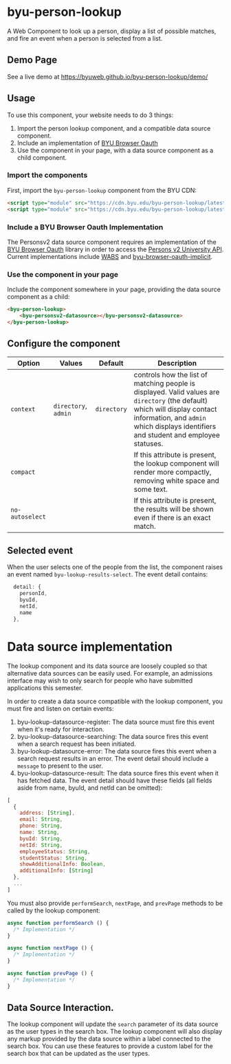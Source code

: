 # byu-person-lookup
A Web Component to look up a person, display a list of possible matches, and fire an event when a person is selected from a list.

## Demo Page
See a live demo at https://byuweb.github.io/byu-person-lookup/demo/

## Usage
To use this component, your website needs to do 3 things:
1. Import the person lookup component, and a compatible data source component.
1. Include an implementation of [BYU Browser Oauth](https://github.com/byuweb/byu-browser-oauth)
1. Use the component in your page, with a data source component as a child component.

### Import the components
First, import the `byu-person-lookup` component from the BYU CDN:
```html
<script type="module" src="https://cdn.byu.edu/byu-person-lookup/latest/byu-person-lookup-bundle.min.js"></script>
<script type="module" src="https://cdn.byu.edu/byu-person-lookup/latest/byu-personsv2-datasource-bundle.min.js"></script>
```

### Include a BYU Browser Oauth Implementation
The Personsv2 data source component requires an implementation of the [BYU Browser
Oauth](https://github.com/byuweb/byu-browser-oauth) library in order to access the [Persons v2
University API](https://api.byu.edu/store/apis/info?name=Persons&version=v2&provider=BYU%2Fjohnrb2).
Current implementations include [WABS](https://github.com/byu-oit/wabs-middleware) and
[byu-browser-oauth-implicit](https://github.com/byuweb/byu-browser-oauth-implicit).

### Use the component in your page
Include the component somewhere in your page, providing the data source component as a child:
```html
<byu-person-lookup>
    <byu-personsv2-datasource></byu-personsv2-datasource>
</byu-person-lookup>
```

## Configure the component
Option | Values | Default | Description
------ | ------ | ------- | -----------
`context` | `directory`, `admin` | `directory` | controls how the list of matching people is displayed. Valid values are `directory` (the default) which will display contact information, and `admin` which displays identifiers and student and employee statuses.
`compact` | | | If this attribute is present, the lookup component will render more compactly, removing white space and some text.
`no-autoselect` | | | If this attribute is present, the results will be shown even if there is an exact match.

## Selected event
When the user selects one of the people from the list, the component raises an event named
`byu-lookup-results-select`. The event detail contains:
```javascript
  detail: {
    personId,
    byuId,
    netId,
    name
  },
```

# Data source implementation
The lookup component and its data source are loosely coupled so that alternative data sources can be
easily used. For example, an admissions interface may wish to only search for people who have
submitted applications this semester.

In order to create a data source compatible with the lookup component, you must fire and listen on
certain events:
1. byu-lookup-datasource-register: The data source must fire this event when it's ready for
   interaction.
1. byu-lookup-datasource-searching: The data source fires this event when a search request has been
   initiated.
1. byu-lookup-datasource-error: The data source fires this event when a search request results in an
   error. The event detail should include a `message` to present to the user.
1. byu-lookup-datasource-result: The data source fires this event when it has fetched data. The
   event detail should have these fields (all fields aside from name, byuId, and netId can be omitted):
```javascript
[
  {
    address: [String],
    email: String,
    phone: String,
    name: String,
    byuId: String,
    netId: String,
    employeeStatus: String,
    studentStatus: String,
    showAdditionalInfo: Boolean,
    additionalInfo: [String]
  },
  ...
]
```

You must also provide `performSearch`, `nextPage`, and `prevPage` methods to be called by the lookup
component:
```javascript
async function performSearch () {
  /* Implementation */
}

async function nextPage () {
  /* Implementation */
}

async function prevPage () {
  /* Implementation */
}
```

## Data Source Interaction.

The lookup component will update the `search` parameter of its data source as the user types in the
search box. The lookup component will also display any markup provided by the data source within a
label connected to the search box. You can use these features to provide a custom label for the
search box that can be updated as the user types.
